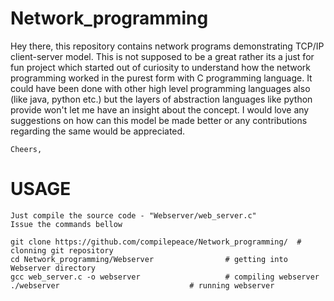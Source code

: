 # Network_programming
 
  Hey there, this repository contains network programs demonstrating TCP/IP client-server model. This is not
  supposed to be a great rather its a just for fun project which started out of curiosity to understand
	how the network programming worked in the purest form with C programming language. It could have been done
	with other high level programming languages also (like java, python etc.) but the layers of abstraction
	languages like python provide won't let me have an insight about the concept.
	I would love any suggestions on how can this model be made better or
	any contributions regarding the same would be appreciated.

	Cheers,


# USAGE
	Just compile the source code - "Webserver/web_server.c"
	Issue the commands bellow
	
	git clone https://github.com/compilepeace/Network_programming/	# clonning git repository
	cd Network_programming/Webserver				# getting into Webserver directory
	gcc web_server.c -o webserver					# compiling webserver
	./webserver 							# running webserver

	
